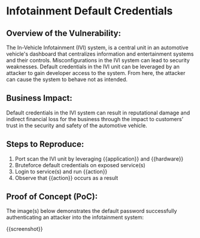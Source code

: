 # Infotainment Default Credentials

## Overview of the Vulnerability:

The In-Vehicle Infotainment (IVI) system, is a central unit in an automotive vehicle's dashboard that centralizes information and entertainment systems and their controls. Misconfigurations in the IVI system can lead to security weaknesses. Default credentials in the IVI unit can be leveraged by an attacker to gain developer access to the system. From here, the attacker can cause the system to behave not as intended.

## Business Impact:

Default credentials in the IVI system can result in reputational damage and indirect financial loss for the business through the impact to customers’ trust in the security and safety of the automotive vehicle.

## Steps to Reproduce:

1. Port scan the IVI unit by leveraging {{application}} and {{hardware}}
1. Bruteforce default credentials on exposed service(s)
1. Login to service(s) and run {{action}}
1. Observe that {{action}} occurs as a result

## Proof of Concept (PoC):

The image(s) below demonstrates the default password successfully authenticating an attacker into the infotainment system:

{{screenshot}}

